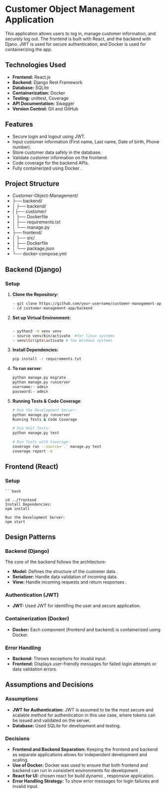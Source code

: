 # Customer Object Management Application

This application allows users to log in, manage customer information, and securely log out. The frontend is built with React, and the backend with Djano. JWT is used for secure authentication, and Docker is used for containerizing the app.

## Technologies Used
- **Frontend:** React.js
- **Backend:** Django Rest Framework
- **Database:** SQLite
- **Containerization:** Docker
- **Testing:** unittest, Coverage
- **API Documentation:** Swagger
- **Version Control:** Git and GitHub

## Features
- Secure login and logout using JWT.
- Input customer information (First name, Last name, Date of birth, Phone number).
- Store customer data safely in the database.
- Validate customer information on the frontend.
- Code coverage for the backend APIs.
- Fully containerized using Docker .

## Project Structure
- Customer-Object-Management/ 
- ├── backend/ 
- │ ├── backend/ 
- | ├── customer/  
- │ ├── Dockerfile 
- │ ├── requirements.txt 
- │ └── manage.py 
- ├── frontend/ 
- │ ├── src/ 
- │ ├── Dockerfile 
- │ └── package.json 
- └── docker-compose.yml

## Backend (Django)

### Setup

1. **Clone the Repository:**
   ```bash
   - git clone https://github.com/your-username/customer-management-app.git
   - cd customer-management-app/backend

2. **Set up Virtual Environment:**
    ```bash

    - python3 -m venv venv
    - source venv/bin/activate  #for linux systems
    - venv\Scripts\activate # foe Windows systems 

3. **Install Dependencies:**
    ```bash
    pip install -r requirements.txt

4. **To run server**:
    ```bash 
    python manage.py migrate
    python manage.py runserver
    username:- admin
    password:- admin

5. **Running Tests & Code Coverage**:
    ```bash 
    # Run the Development Server:
    python manage.py runserver
    Running Tests & Code Coverage

    # Run Unit Tests:
    python manage.py test

    # Run Tests with Coverage:
    coverage run --source='.' manage.py test
    coverage report -m
    

## Frontend (React)

### Setup

    ```bash

    cd ../frontend
    Install Dependencies:
    npm install

    Run the Development Server:
    npm start


## Design Patterns

### Backend (Django)

The core of the backend follows the  architecture:
- **Model:** Defines the structure of the customer data .
- **Serializer:** Handle data validation of incoming data.
- **View:** Handle incoming requests and return responses .

### Authentication (JWT)

- **JWT:** Used JWT for identifing the user and secure application.

### Containerization (Docker)

- **Docker:** Each component (frontend and backend) is containerized using Docker.

### Error Handling

- **Backend:** Throws exceptions for invalid input.
- **Frontend:** Displays user-friendly messages for failed login attempts or data validation errors.

## Assumptions and Decisions

### Assumptions
- **JWT for Authentication:** JWT is assumed to be the most secure and scalable method for authentication in this use case, where tokens can be issued and validated on the server.
- **Database:** Used SQLite for development and testing.

### Decisions
- **Frontend and Backend Separation:** Keeping the frontend and backend as separate applications allows for independent development and scaling. 
- **Use of Docker:** Docker was used to ensure that both frontend and backend can run in consistent environments for development .
- **React for UI:** chosen react for build dynamic , responsive application.
- **Error Handling Strategy:** To show error messages for login failures and invalid input.




    

